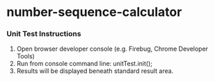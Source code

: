 number-sequence-calculator
==========================

### Unit Test Instructions
1. Open browser developer console (e.g. Firebug, Chrome Developer Tools)
2. Run from console command line: unitTest.init();
3. Results will be displayed beneath standard result area.
